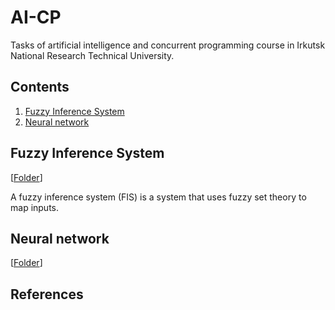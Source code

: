 # AI-CP
Tasks of artificial intelligence and concurrent programming course in Irkutsk National Research Technical University.

## Contents
1. [Fuzzy Inference System](#fuzzy-inference-system)
2. [Neural network](#neural-network)

## Fuzzy Inference System

[[Folder](https://github.com/xtenzQ/AI-CP/tree/master/Fuzzy%20Inference%20System)]

A fuzzy inference system (FIS) is a system that uses fuzzy set theory to map inputs.

## Neural network

[[Folder](https://github.com/xtenzQ/AI-CP/tree/master/Biological%20neural%20network)]

## References
